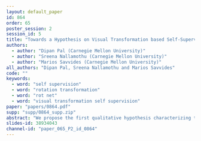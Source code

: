 ```yaml
---
layout: default_paper
id: 864
order: 65
poster_session: 2
session_id: 5
title: "Towards a Hypothesis on Visual Transformation based Self-Supervision"
authors:
  - author: "Dipan Pal (Carnegie Mellon University)"
  - author: "Sreena Nallamothu (Carnegie Mellon University)"
  - author: "Marios Savvides (Carnegie Mellon University)"
all_authors: "Dipan Pal, Sreena Nallamothu and Marios Savvides"
code: ""
keywords:
  - word: "self supervision"
  - word: "rotation transformation"
  - word: "rot net"
  - word: "visual transformation self supervision"
paper: "papers/0864.pdf"
supp: "supp/0864_supp.zip"
abstract: "We propose the first qualitative hypothesis characterizing the behavior of visual transformation based self-supervision, called the VTSS hypothesis. Given a dataset upon which a self-supervised task is performed while predicting instantiations of a transformation, the hypothesis states that if the predicted instantiations of the transformations are already present in the dataset, then the representation learned will be less useful. The hypothesis was derived by observing a key constraint in the application of self-supervision using a particular transformation. This constraint, which we term the transformation conflict for this paper, forces a network to learn degenerative features thereby reducing the usefulness of the representation. The VTSS hypothesis helps us identify transformations that have the potential to be effective as a self-supervision task. Further, it helps to generally predict whether a particular transformation based self-supervision technique would be effective or not for a particular dataset. We provide extensive evaluations on CIFAR 10, CIFAR 100, SVHN and FMNIST confirming the hypothesis and the trends it predicts. We also propose  novel cost-effective self-supervision techniques based on translation and scale, which when combined with rotation outperform all transformations applied individually. Overall, the aim of this paper is to shed light on the phenomenon of visual transformation based self-supervision."
slides-id: 38934043
channel-id: "paper_065_P2_id_0864"
---
```

